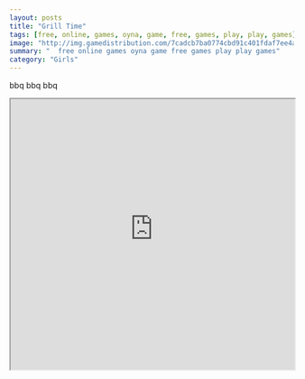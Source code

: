 ```yaml
---
layout: posts
title: "Grill Time"
tags: [free, online, games, oyna, game, free, games, play, play, games]
image: "http://img.gamedistribution.com/7cadcb7ba0774cbd91c401fdaf7ee4a4.jpg"
summary: "  free online games oyna game free games play play games"
category: "Girls"
---
```


bbq bbq bbq

<iframe width="100%" height="480px;" src="http://flash.gamedistribution.com?game=7cadcb7ba0774cbd91c401fdaf7ee4a4"></iframe>